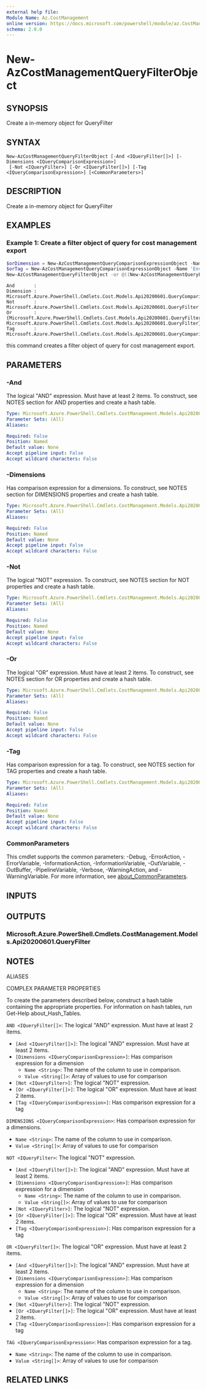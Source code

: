 ```yaml
---
external help file:
Module Name: Az.CostManagement
online version: https://docs.microsoft.com/powershell/module/az.CostManagement/new-AzCostManagementQueryFilterObject
schema: 2.0.0
---
```


# New-AzCostManagementQueryFilterObject

## SYNOPSIS
Create a in-memory object for QueryFilter

## SYNTAX

```
New-AzCostManagementQueryFilterObject [-And <IQueryFilter[]>] [-Dimensions <IQueryComparisonExpression>]
 [-Not <IQueryFilter>] [-Or <IQueryFilter[]>] [-Tag <IQueryComparisonExpression>] [<CommonParameters>]
```

## DESCRIPTION
Create a in-memory object for QueryFilter

## EXAMPLES

### Example 1: Create a filter object of query for cost management export
```powershell
$orDimension = New-AzCostManagementQueryComparisonExpressionObject -Name 'ResourceLocation' -Value @('East US', 'West Europe')
$orTag = New-AzCostManagementQueryComparisonExpressionObject -Name 'Environment' -Value @('UAT', 'Prod')
New-AzCostManagementQueryFilterObject -or @((New-AzCostManagementQueryFilterObject -Dimensions $orDimension), (New-AzCostManagementQueryFilterObject -Tag $orTag))
```

```output
And       :
Dimension : Microsoft.Azure.PowerShell.Cmdlets.Cost.Models.Api20200601.QueryComparisonExpression
Not       : Microsoft.Azure.PowerShell.Cmdlets.Cost.Models.Api20200601.QueryFilter
Or        : {Microsoft.Azure.PowerShell.Cmdlets.Cost.Models.Api20200601.QueryFilter, Microsoft.Azure.PowerShell.Cmdlets.Cost.Models.Api20200601.QueryFilter}
Tag       : Microsoft.Azure.PowerShell.Cmdlets.Cost.Models.Api20200601.QueryComparisonExpression
```

this command creates a filter object of query for cost management export.

## PARAMETERS

### -And
The logical "AND" expression.
Must have at least 2 items.
To construct, see NOTES section for AND properties and create a hash table.

```yaml
Type: Microsoft.Azure.PowerShell.Cmdlets.CostManagement.Models.Api20200601.IQueryFilter[]
Parameter Sets: (All)
Aliases:

Required: False
Position: Named
Default value: None
Accept pipeline input: False
Accept wildcard characters: False
```

### -Dimensions
Has comparison expression for a dimensions.
To construct, see NOTES section for DIMENSIONS properties and create a hash table.

```yaml
Type: Microsoft.Azure.PowerShell.Cmdlets.CostManagement.Models.Api20200601.IQueryComparisonExpression
Parameter Sets: (All)
Aliases:

Required: False
Position: Named
Default value: None
Accept pipeline input: False
Accept wildcard characters: False
```

### -Not
The logical "NOT" expression.
To construct, see NOTES section for NOT properties and create a hash table.

```yaml
Type: Microsoft.Azure.PowerShell.Cmdlets.CostManagement.Models.Api20200601.IQueryFilter
Parameter Sets: (All)
Aliases:

Required: False
Position: Named
Default value: None
Accept pipeline input: False
Accept wildcard characters: False
```

### -Or
The logical "OR" expression.
Must have at least 2 items.
To construct, see NOTES section for OR properties and create a hash table.

```yaml
Type: Microsoft.Azure.PowerShell.Cmdlets.CostManagement.Models.Api20200601.IQueryFilter[]
Parameter Sets: (All)
Aliases:

Required: False
Position: Named
Default value: None
Accept pipeline input: False
Accept wildcard characters: False
```

### -Tag
Has comparison expression for a tag.
To construct, see NOTES section for TAG properties and create a hash table.

```yaml
Type: Microsoft.Azure.PowerShell.Cmdlets.CostManagement.Models.Api20200601.IQueryComparisonExpression
Parameter Sets: (All)
Aliases:

Required: False
Position: Named
Default value: None
Accept pipeline input: False
Accept wildcard characters: False
```

### CommonParameters
This cmdlet supports the common parameters: -Debug, -ErrorAction, -ErrorVariable, -InformationAction, -InformationVariable, -OutVariable, -OutBuffer, -PipelineVariable, -Verbose, -WarningAction, and -WarningVariable. For more information, see [about_CommonParameters](http://go.microsoft.com/fwlink/?LinkID=113216).

## INPUTS

## OUTPUTS

### Microsoft.Azure.PowerShell.Cmdlets.CostManagement.Models.Api20200601.QueryFilter

## NOTES

ALIASES

COMPLEX PARAMETER PROPERTIES

To create the parameters described below, construct a hash table containing the appropriate properties. For information on hash tables, run Get-Help about_Hash_Tables.


`AND <IQueryFilter[]>`: The logical "AND" expression. Must have at least 2 items.
  - `[And <IQueryFilter[]>]`: The logical "AND" expression. Must have at least 2 items.
  - `[Dimensions <IQueryComparisonExpression>]`: Has comparison expression for a dimension
    - `Name <String>`: The name of the column to use in comparison.
    - `Value <String[]>`: Array of values to use for comparison
  - `[Not <IQueryFilter>]`: The logical "NOT" expression.
  - `[Or <IQueryFilter[]>]`: The logical "OR" expression. Must have at least 2 items.
  - `[Tag <IQueryComparisonExpression>]`: Has comparison expression for a tag

`DIMENSIONS <IQueryComparisonExpression>`: Has comparison expression for a dimensions.
  - `Name <String>`: The name of the column to use in comparison.
  - `Value <String[]>`: Array of values to use for comparison

`NOT <IQueryFilter>`: The logical "NOT" expression.
  - `[And <IQueryFilter[]>]`: The logical "AND" expression. Must have at least 2 items.
  - `[Dimensions <IQueryComparisonExpression>]`: Has comparison expression for a dimension
    - `Name <String>`: The name of the column to use in comparison.
    - `Value <String[]>`: Array of values to use for comparison
  - `[Not <IQueryFilter>]`: The logical "NOT" expression.
  - `[Or <IQueryFilter[]>]`: The logical "OR" expression. Must have at least 2 items.
  - `[Tag <IQueryComparisonExpression>]`: Has comparison expression for a tag

`OR <IQueryFilter[]>`: The logical "OR" expression. Must have at least 2 items.
  - `[And <IQueryFilter[]>]`: The logical "AND" expression. Must have at least 2 items.
  - `[Dimensions <IQueryComparisonExpression>]`: Has comparison expression for a dimension
    - `Name <String>`: The name of the column to use in comparison.
    - `Value <String[]>`: Array of values to use for comparison
  - `[Not <IQueryFilter>]`: The logical "NOT" expression.
  - `[Or <IQueryFilter[]>]`: The logical "OR" expression. Must have at least 2 items.
  - `[Tag <IQueryComparisonExpression>]`: Has comparison expression for a tag

`TAG <IQueryComparisonExpression>`: Has comparison expression for a tag.
  - `Name <String>`: The name of the column to use in comparison.
  - `Value <String[]>`: Array of values to use for comparison

## RELATED LINKS

